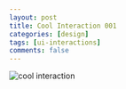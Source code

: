 ```yaml
---
layout: post
title: Cool Interaction 001
categories: [design]
tags: [ui-interactions]
comments: false
---
```


![cool interaction](https://media.giphy.com/media/JR1Dup7pqMjEShUMOj/giphy.gif)